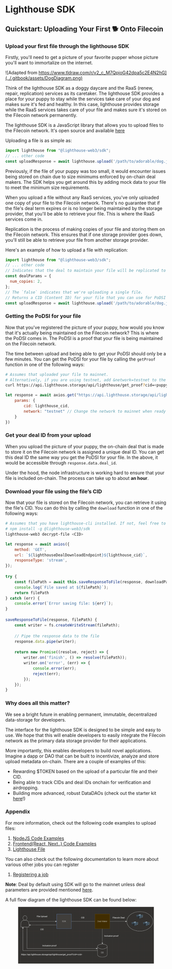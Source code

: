 # Lighthouse SDK

## Quickstart: Uploading Your First 🐕 Onto Filecoin

### Upload your first file through the lighthouse SDK

Firstly, you'll need to get a picture of your favorite pupper whose picture you'll want to immortalize on the internet.

![Adapted from https://www.tldraw.com/r/v2_c_M7QpjoG42dpa5c2E4N2hG](../.gitbook/assets/DogDiagram.png)

Think of the lighthouse SDK as a doggy daycare and the RaaS (renew, repair, replication) services as its caretaker. The lighthouse SDK provides a place for your puppy to stay while the services take care of your dog and makes sure it's fed and healthy. In this case, lighthouse provides storage while the RaaS services takes care of your file and makes sure it's stored on the Filecoin network permanently. 

The lighthouse SDK is a JavaScript library that allows you to upload files to the Filecoin network. It's open source and available [here](https://github.com/lighthouse-web3/lighthouse-package)

Uploading a file is as simple as:

```javascript
import lighthouse from "@lighthouse-web3/sdk";
// ... other code
const uploadResponse = await lighthouse.upload('/path/to/adorable/dog.jpg', 'YOUR_API_KEY');
```

Previously, if the file of your puppy was too small, it would encounter issues being stored on chain due to size minimums enforced by on-chain deal makers. The SDK helps you get around this by adding mock data to your file to meet the minimum size requirements.

When you upload a file without any RaaS services, you've only uploaded one copy of your file to the Filecoin network. There's no guarantee that if the file's deal term expires or is no longer being maintained by the storage provider, that you'll be able to retrieve your file. This is where the RaaS services come in.

Replication is the process of making copies of your file and storing them on the Filecoin network. This ensures that if one storage provider goes down, you'll still be able to retrieve your file from another storage provider.

Here's an example of how to upload a file with replication:

```javascript
import lighthouse from "@lighthouse-web3/sdk";
// ... other code
// Indicates that the deal to maintain your file will be replicated to a total of two copies on the network.
const dealParams = {
  num_copies: 2,
};
// The `false` indicates that we're uploading a single file.
// Returns a CID (Content ID) for your file that you can use for PoDSI verification.
const uploadResponse = await lighthouse.upload('/path/to/adorable/dog.jpg', 'YOUR_API_KEY', false, dealParams);
```

### Getting the PoDSI for your file

Now that you've registered the picture of your puppy, how would you know that it's actually being maintained on the Filecoin network? This is where the PoDSI comes in. The PoDSI is a proof that your file is being maintained on the Filecoin network. 

The time between upload and being able to get your PoDSI should only be a few minutes. You can get the PoDSI for your file by calling the `getProof` function in one of the following ways:

```bash
# Assumes that uploaded your file to mainnet.
# Alternatively, if you are using testnet, add &network=testnet to the end of the URL.
curl https://api.lighthouse.storage/api/lighthouse/get_proof?cid=<puppy_CID>
```

```javascript
let response = await axios.get("https://api.lighthouse.storage/api/lighthouse/get_proof", {
    params: {
        cid: lighthouse_cid,
        network: "testnet" // Change the network to mainnet when ready
    }
})
```

### Get your deal ID from your upload
When you upload the picture of your puppy, the on-chain deal that is made to store it on the Filecoin network is assigned a unique deal ID. You can get this deal ID the same way you get the PoDSI for your file. In the above, it would be accessible through `response.data.deal_id`.

Under the hood, the node infrastructure is working hard to ensure that your file is included on-chain. The process can take up to about **an hour**.

### Download your file using the file’s CID
Now that your file is stored on the Filecoin network, you can retrieve it using the file's CID. You can do this by calling the `download` function in one of the following ways:

```bash
# Assumes that you have lighthouse-cli installed. If not, feel free to download it using 
# npm install -g @lighthouse-web3/sdk
lighthouse-web3 decrypt-file <CID>
```

```javascript
let response = await axios({
    method: 'GET',
    url: `${lighthouseDealDownloadEndpoint}${lighthouse_cid}`,
    responseType: 'stream',
});

try {
    const filePath = await this.saveResponseToFile(response, downloadPath);
    console.log(`File saved at ${filePath}`);
    return filePath
} catch (err) {
    console.error(`Error saving file: ${err}`);
}

saveResponseToFile(response, filePath) {
    const writer = fs.createWriteStream(filePath);

    // Pipe the response data to the file
    response.data.pipe(writer);

    return new Promise((resolve, reject) => {
        writer.on('finish', () => resolve(filePath));
        writer.on('error', (err) => {
            console.error(err);
            reject(err);
        });
    });
}
```

### Why does all this matter?

We see a bright future in enabling permanent, immutable, decentralized data-storage for developers. 

The interface for the lighthouse SDK is designed to be simple and easy to use. We hope that this will enable developers to easily integrate the Filecoin network as the primary data storage provider for their applications.

More importantly, this enables developers to build novel applications. Imagine a dapp or DAO that can be built to incentivize, analyze and store upload metadata on-chain. There are a couple of examples of this:

- Rewarding $TOKEN based on the upload of a particular file and their CID.
- Being able to track CIDs and deal IDs onchain for verification and airdropping.
- Building more advanced, robust DataDAOs (check out the starter kit [here](https://github.com/filecoin-project/fevm-data-dao-kit)!)

### Appendix

For more information, check out the following code examples to upload files:

1. [NodeJS Code Examples](../lighthouse-sdk/code-examples/nodejs-backend/)
2. [Frontend(React, Next..) Code Examples](../lighthouse-sdk/code-examples/browser-frontend/)
3. [Lighthouse File](https://files.lighthouse.storage/)

You can also check out the following documentation to learn more about various other jobs you can register

1. [Registering a job](../deal-parameters.md)

**Note**: Deal by default using SDK will go to the mainnet unless deal parameters are provided mentioned [here](../javascript/functions/upload.md).

A full flow diagram of the lighthouse SDK can be found below:

<figure><img src="../.gitbook/assets/Screenshot 2023-07-20 153056.png" alt=""><figcaption></figcaption></figure>
